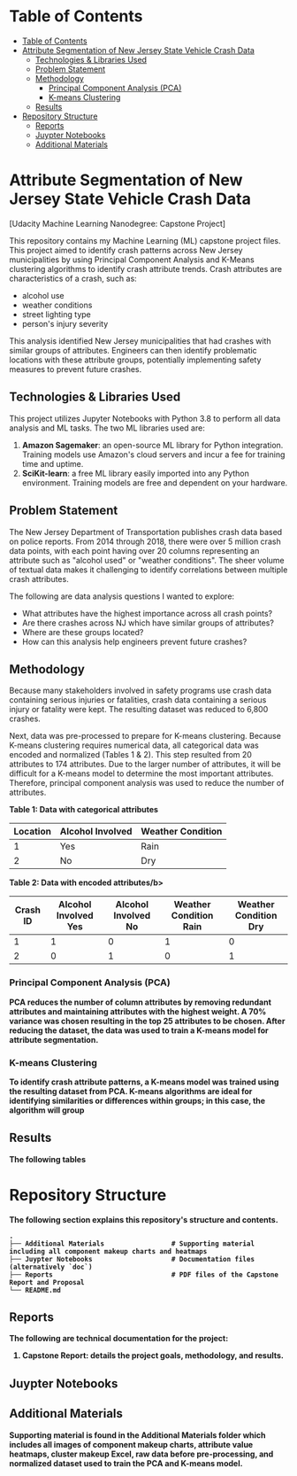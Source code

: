 # Table of Contents
- [Table of Contents](#table-of-contents)
- [Attribute Segmentation of New Jersey State Vehicle Crash Data](#attribute-segmentation-of-new-jersey-state-vehicle-crash-data)
  - [Technologies & Libraries Used](#technologies--libraries-used)
  - [Problem Statement](#problem-statement)
  - [Methodology](#methodology)
    - [Principal Component Analysis (PCA)](#principal-component-analysis-pca)
    - [K-means Clustering](#k-means-clustering)
  - [Results](#results)
- [Repository Structure](#repository-structure)
  - [Reports](#reports)
  - [Juypter Notebooks](#juypter-notebooks)
  - [Additional Materials](#additional-materials)
  
# Attribute Segmentation of New Jersey State Vehicle Crash Data
[Udacity Machine Learning Nanodegree: Capstone Project]

This repository contains my Machine Learning (ML) capstone project files. This project aimed to identify crash patterns across New Jersey municipalities by using Principal Component Analysis and K-Means clustering algorithms to identify crash attribute trends. Crash attributes are characteristics of a crash, such as:
- alcohol use
- weather conditions
- street lighting type
- person's injury severity

This analysis identified New Jersey municipalities that had crashes with similar groups of attributes. Engineers can then identify problematic locations with these attribute groups, potentially implementing safety measures to prevent future crashes.

## Technologies & Libraries Used
This project utilizes Jupyter Notebooks with Python 3.8 to perform all data analysis and ML tasks. The two ML libraries used are:
1. **Amazon Sagemaker**: an open-source ML library for Python integration. Training models use Amazon's cloud servers and incur a fee for training time and uptime.
2. **SciKit-learn**: a free ML library easily imported into any Python environment. Training models are free and dependent on your hardware.

## Problem Statement
The New Jersey Department of Transportation publishes crash data based on police reports. From 2014 through 2018, there were over 5 million crash data points, with each point having over 20 columns representing an attribute such as "alcohol used" or "weather conditions". The sheer volume of textual data makes it challenging to identify correlations between multiple crash attributes. 

The following are data analysis questions I wanted to explore:
- What attributes have the highest importance across all crash points?
- Are there crashes across NJ which have similar groups of attributes?
- Where are these groups located?
- How can this analysis help engineers prevent future crashes?

## Methodology
Because many stakeholders involved in safety programs use crash data containing serious injuries or fatalities, crash data containing a serious injury or fatality were kept. The resulting dataset was reduced to 6,800 crashes. 

Next, data was pre-processed to prepare for K-means clustering. Because K-means clustering requires numerical data, all categorical data was encoded and normalized (Tables 1 & 2). This step resulted from 20 attributes to 174 attributes. Due to the larger number of attributes, it will be difficult for a K-means model to determine the most important attributes. Therefore, principal component analysis was used to reduce the number of attributes.

<figcaption><b>Table 1: Data with categorical attributes</b></figcaption>

| Location | Alcohol Involved | Weather Condition |
|----------|------------------|-------------------|
| 1        | Yes              | Rain              |
| 2        | No               | Dry               |

<figcaption><b>Table 2: Data with encoded attributes/b></figcaption>

| Crash ID | Alcohol Involved Yes | Alcohol Involved No | Weather Condition Rain | Weather Condition Dry |
|----------|----------------------|---------------------|------------------------|-----------------------|
| 1        | 1                    | 0                   | 1                      | 0                     |
| 2        | 0                    | 1                   | 0                      | 1                     |


### Principal Component Analysis (PCA)
PCA reduces the number of column attributes by removing redundant attributes and maintaining attributes with the highest weight. A 70% variance was chosen resulting in the top 25 attributes to be chosen. After reducing the dataset, the data was used to train a K-means model for attribute segmentation.

### K-means Clustering
To identify crash attribute patterns, a K-means model was trained using the resulting dataset from PCA. K-means algorithms are ideal for identifying similarities or differences within groups; in this case, the algorithm will group 

## Results
The following tables 


# Repository Structure
The following section explains this repository's structure and contents.

    .
    ├── Additional Materials                 # Supporting material including all component makeup charts and heatmaps
    ├── Juypter Notebooks                    # Documentation files (alternatively `doc`)
    ├── Reports                              # PDF files of the Capstone Report and Proposal
    └── README.md                              

## Reports
The following are technical documentation for the project:
1. **Capstone Report**: details the project goals, methodology, and results. 

## Juypter Notebooks


## Additional Materials
Supporting material is found in the Additional Materials folder which includes all images of component makeup charts, attribute value heatmaps, cluster makeup Excel, raw data before pre-processing, and normalized dataset used to train the PCA and K-means model.
